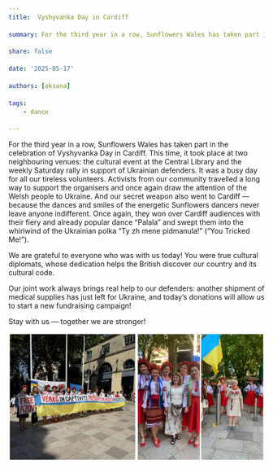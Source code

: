 ```yaml
---
title:  Vyshyvanka Day in Cardiff

summary: For the third year in a row, Sunflowers Wales has taken part in the celebration of Vyshyvanka Day in Cardiff.

share: false

date: '2025-05-17' 

authors: [oksana]

tags:
    - dance
    
---
```


For the third year in a row, Sunflowers Wales has taken part in the celebration of Vyshyvanka Day in Cardiff.
This time, it took place at two neighbouring venues: the cultural event at the Central Library and the weekly Saturday rally in support of Ukrainian defenders.
It was a busy day for all our tireless volunteers.
Activists from our community travelled a long way to support the organisers and once again draw the attention of the Welsh people to Ukraine.
And our secret weapon also went to Cardiff — because the dances and smiles of the energetic Sunflowers dancers never leave anyone indifferent. Once again, they won over Cardiff audiences with their fiery and already popular dance “Palala” and swept them into the whirlwind of the Ukrainian polka “Ty zh mene pidmanula!” (“You Tricked Me!”).

We are grateful to everyone who was with us today!
You were true cultural diplomats, whose dedication helps the British discover our country and its cultural code.

Our joint work always brings real help to our defenders: another shipment of medical supplies has just left for Ukraine, and today’s donations will allow us to start a new fundraising campaign!

Stay with us — together we are stronger!

<div style="margin-top: 0; text-align: center;"><img src="v0.jpg" alt="Vyshyvanka Day 2025" width="50%" style="display: inline; margin-top: 0;"/><img src="v1.jpg" alt="Vyshyvanka Dayl 2025" width="50%" style="display: inline; margin-top: 0;"/></div>

